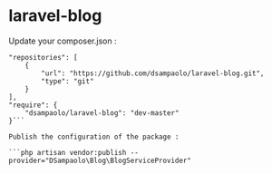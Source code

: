 # laravel-blog

Update your composer.json :

```
"repositories": [
    {
        "url": "https://github.com/dsampaolo/laravel-blog.git",
        "type": "git"
    }
],
"require": {
    "dsampaolo/laravel-blog": "dev-master"
}```

Publish the configuration of the package :

```php artisan vendor:publish --provider="DSampaolo\Blog\BlogServiceProvider"
```

